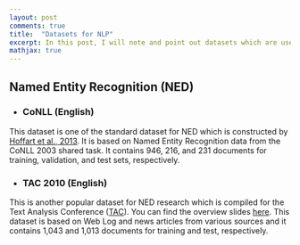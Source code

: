 ```yaml
---
layout: post
comments: true
title:  "Datasets for NLP"
excerpt: In this post, I will note and point out datasets which are used for Natural Language Processing Research.
mathjax: true
---
```



## Named Entity Recognition (NED)

- ### CoNLL (English)
This dataset is one of the standard dataset for NED which is constructed by [Hoffart et al., 2013](https://www.aclweb.org/anthology/D/D11/D11-1072.pdf). It is based on Named Entity Recognition data from the CoNLL 2003 shared task. It contains 946, 216, and 231 documents for training, validation, and test sets, respectively.

- ### TAC 2010 (English)
This is another popular dataset for NED research which is compiled for the Text Analysis Conference ([TAC](http://www.nist.gov/tac)). You can find the overview slides [here](http://www.nist.gov/tac/publications/2010/presentations/TAC2010_KBP_Overview.pdf). This dataset is based on Web Log and news articles from various sources and it contains 1,043 and 1,013 documents for training and test, respectively.
